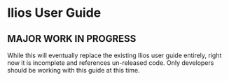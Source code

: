 # Ilios User Guide

## MAJOR WORK IN PROGRESS

While this will eventually replace the existing Ilios user guide entirely, right
now it is incomplete and references un-released code.  Only developers should be working with this guide at this time.
